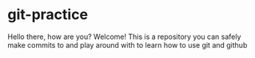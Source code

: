 # git-practice

Hello there, how are you? 
Welcome! This is a repository you can safely make commits to and play around with to learn how to use git and github
